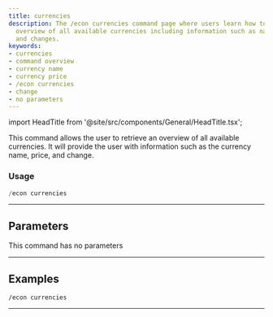 ```yaml
---
title: currencies
description: The /econ currencies command page where users learn how to retrieve an
  overview of all available currencies including information such as name, price,
  and changes.
keywords:
- currencies
- command overview
- currency name
- currency price
- /econ currencies
- change
- no parameters
---
```


import HeadTitle from '@site/src/components/General/HeadTitle.tsx';

<HeadTitle title="currencies - Economy - Discord - Reference | OpenBB Bot Docs" />

This command allows the user to retrieve an overview of all available currencies. It will provide the user with information such as the currency name, price, and change.

### Usage

```python wordwrap
/econ currencies
```

---

## Parameters

This command has no parameters



---

## Examples

```
/econ currencies
```
---
